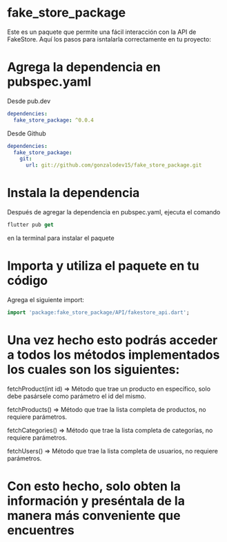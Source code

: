 # fake_store_package

Este es un paquete que permite una fácil interacción con la API de FakeStore. Aquí los pasos para isntalarla correctamente en tu proyecto:

# Agrega la dependencia en pubspec.yaml

Desde pub.dev

```yaml
dependencies:
  fake_store_package: ^0.0.4
```

Desde Github
```yaml
dependencies:
  fake_store_package:
    git:
      url: git://github.com/gonzalodev15/fake_store_package.git
```


# Instala la dependencia
Después de agregar la dependencia en pubspec.yaml, ejecuta el comando 

```dart 
flutter pub get
```
 
en la terminal para instalar el paquete

# Importa y utiliza el paquete en tu código
Agrega el siguiente import: 

```dart 
import 'package:fake_store_package/API/fakestore_api.dart';
```

# Una vez hecho esto podrás acceder a todos los métodos implementados los cuales son los siguientes:

fetchProduct(int id) => Método que trae un producto en específico, solo debe pasársele como parámetro el id del mismo.

fetchProducts() => Método que trae la lista completa de productos, no requiere parámetros.

fetchCategories() => Método que trae la lista completa de categorías, no requiere parámetros.

fetchUsers() => Método que trae la lista completa de usuarios, no requiere parámetros.

# Con esto hecho, solo obten la información y preséntala de la manera más conveniente que encuentres


